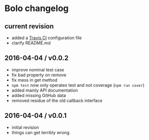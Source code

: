 # Bolo changelog

## current revision

- added a [Travis CI](https://travis-ci.org/) configuration file
- clarify README.md

## 2016-04-04 / v0.0.2

- improve nominal test case
- fix bad property on remove
- fix mess in get method
- `npm test` now only operates test and not coverage (`npm run cover`)
- added mainly API documentation
- added missing GitHub data
- removed residue of the old callback interface

## 2016-04-04 / v0.0.1

- initial revision
- things can get terribly wrong
